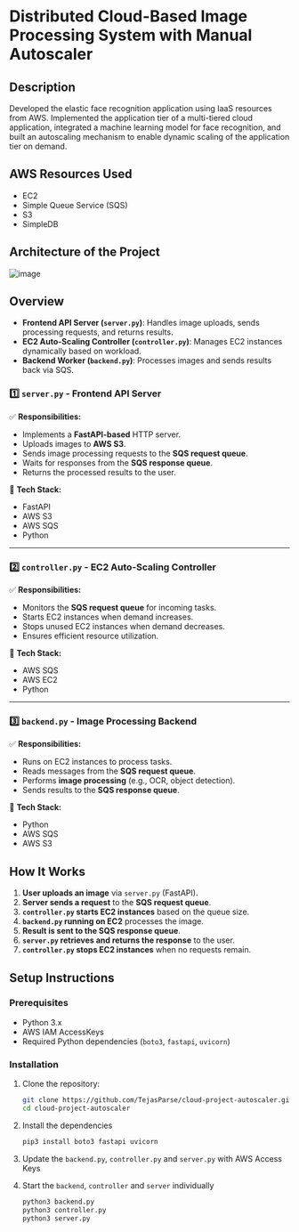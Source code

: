 # Distributed Cloud-Based Image Processing System with Manual Autoscaler

## Description
Developed the elastic face recognition application using IaaS resources from AWS. Implemented the application tier of a multi-tiered cloud application, integrated a machine learning model for face recognition, and built an autoscaling mechanism to enable dynamic scaling of the application tier on demand.

## AWS Resources Used
- EC2
- Simple Queue Service (SQS)
- S3
- SimpleDB

## Architecture of the Project
![image](https://github.com/user-attachments/assets/58e0dd84-89aa-4725-8f89-219ad9455ee4)

## Overview
- **Frontend API Server (`server.py`)**: Handles image uploads, sends processing requests, and returns results.
- **EC2 Auto-Scaling Controller (`controller.py`)**: Manages EC2 instances dynamically based on workload.
- **Backend Worker (`backend.py`)**: Processes images and sends results back via SQS.

### 1️⃣ `server.py` - **Frontend API Server**
✅ **Responsibilities:**
- Implements a **FastAPI-based** HTTP server.
- Uploads images to **AWS S3**.
- Sends image processing requests to the **SQS request queue**.
- Waits for responses from the **SQS response queue**.
- Returns the processed results to the user.

🔧 **Tech Stack:**
- FastAPI
- AWS S3
- AWS SQS
- Python

---

### 2️⃣ `controller.py` - **EC2 Auto-Scaling Controller**
✅ **Responsibilities:**
- Monitors the **SQS request queue** for incoming tasks.
- Starts EC2 instances when demand increases.
- Stops unused EC2 instances when demand decreases.
- Ensures efficient resource utilization.

🔧 **Tech Stack:**
- AWS SQS
- AWS EC2
- Python

---

### 3️⃣ `backend.py` - **Image Processing Backend**
✅ **Responsibilities:**
- Runs on EC2 instances to process tasks.
- Reads messages from the **SQS request queue**.
- Performs **image processing** (e.g., OCR, object detection).
- Sends results to the **SQS response queue**.

🔧 **Tech Stack:**
- Python
- AWS SQS
- AWS S3

## How It Works
1. **User uploads an image** via `server.py` (FastAPI).
2. **Server sends a request** to the **SQS request queue**.
3. **`controller.py` starts EC2 instances** based on the queue size.
4. **`backend.py` running on EC2** processes the image.
5. **Result is sent to the SQS response queue**.
6. **`server.py` retrieves and returns the response** to the user.
7. **`controller.py` stops EC2 instances** when no requests remain.

## Setup Instructions
### **Prerequisites**
- Python 3.x
- AWS IAM AccessKeys
- Required Python dependencies (`boto3`, `fastapi`, `uvicorn`)

### **Installation**
1. Clone the repository:
   ```sh
   git clone https://github.com/TejasParse/cloud-project-autoscaler.git
   cd cloud-project-autoscaler
   ```

2. Install the dependencies
   ```sh
   pip3 install boto3 fastapi uvicorn
   ```
    
3. Update the `backend.py`, `controller.py` and `server.py` with AWS Access Keys
4. Start the `backend`, `controller` and `server` individually 
   ```sh
   python3 backend.py
   python3 controller.py
   python3 server.py
   ```
